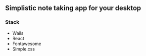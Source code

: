 ## Simplistic note taking app for your desktop



### Stack
 - Wails
 - React
 - Fontawesome
 - Simple.css